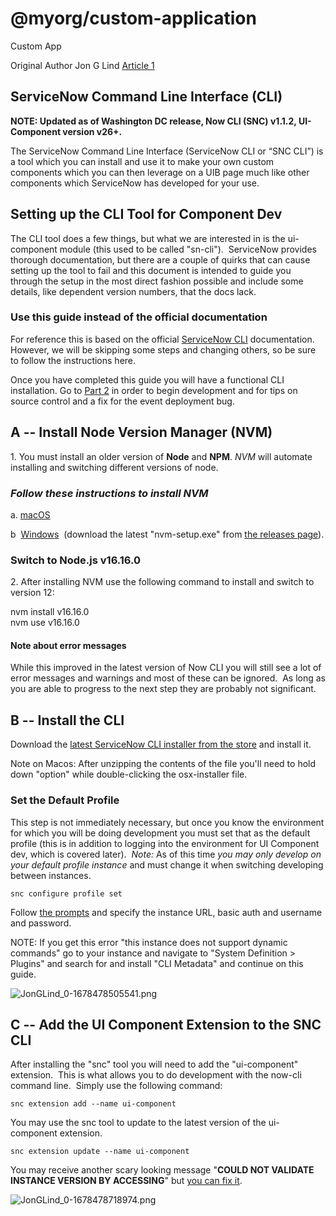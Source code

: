 @myorg/custom-application
===============================================
Custom App

Original Author Jon G Lind
[Article 1](https://www.servicenow.com/community/next-experience-articles/setting-up-command-line-interface-cli-for-custom-component-dev/ta-p/2361588)


ServiceNow Command Line Interface (CLI)
---------------------------------------

**NOTE: Updated as of Washington DC release, Now CLI (SNC) v1.1.2, UI-Component version v26+.**

The ServiceNow Command Line Interface (ServiceNow CLI or “SNC CLI”) is a tool which you can install and use it to make your own custom components which you can then leverage on a UIB page much like other components which ServiceNow has developed for your use.

Setting up the CLI Tool for Component Dev
-----------------------------------------

The CLI tool does a few things, but what we are interested in is the ui-component module (this used to be called "sn-cli").  ServiceNow provides thorough documentation, but there are a couple of quirks that can cause setting up the tool to fail and this document is intended to guide you through the setup in the most direct fashion possible and include some details, like dependent version numbers, that the docs lack.

### Use this guide instead of the official documentation

For reference this is based on the official [ServiceNow CLI](https://docs.servicenow.com/bundle/rome-application-development/page/build/servicenow-cli/concept/servicenow-cli.html) documentation.  However, we will be skipping some steps and changing others, so be sure to follow the instructions here.

Once you have completed this guide you will have a functional CLI installation. Go to [Part 2](https://www.servicenow.com/community/next-experience-articles/developing-a-custom-ui-component-with-the-now-command-line/ta-p/2502529) in order to begin development and for tips on source control and a fix for the event deployment bug.

A -- Install Node Version Manager (NVM)
---------------------------------------

1\. You must install an older version of **Node** and **NPM**. _NVM_ will automate installing and switching different versions of node.

### _Follow these instructions to install NVM_

a. [macOS](https://github.com/nvm-sh/nvm#installing-and-updating) 

b  [Windows](https://github.com/coreybutler/nvm-windows#install-nvm-windows)  (download the latest "nvm-setup.exe" from [the releases page](https://github.com/coreybutler/nvm-windows/releases)).

### Switch to Node.js v16.16.0

2\. After installing NVM use the following command to install and switch to version 12:

nvm install v16.16.0  
nvm use v16.16.0

#### Note about error messages

While this improved in the latest version of Now CLI you will still see a lot of error messages and warnings and most of these can be ignored.  As long as you are able to progress to the next step they are probably not significant.

B -- Install the CLI
--------------------

Download the [latest ServiceNow CLI installer from the store](https://store.servicenow.com/sn_appstore_store.do#!/store/application/9085854adbb52810122156a8dc961910) and install it.   
  
Note on Macos: After unzipping the contents of the file you'll need to hold down "option" while double-clicking the osx-installer file.

### Set the Default Profile

This step is not immediately necessary, but once you know the environment for which you will be doing development you must set that as the default profile (this is in addition to logging into the environment for UI Component dev, which is covered later).  _Note:_ As of this time _you may only develop on your default profile instance_ and must change it when switching developing between instances.

    snc configure profile set

Follow [the prompts](https://docs.servicenow.com/bundle/rome-application-development/page/build/servicenow-cli/task/configure-profile.html) and specify the instance URL, basic auth and username and password.

NOTE: If you get this error "this instance does not support dynamic commands" go to your instance and navigate to "System Definition > Plugins" and search for and install "CLI Metadata" and continue on this guide.

![JonGLind_0-1678478505541.png](https://www.servicenow.com/community/image/serverpage/image-id/246518iE515CF23DCB98EC4/image-size/large?v=v2&px=999)

C -- Add the UI Component Extension to the SNC CLI
--------------------------------------------------

After installing the "snc" tool you will need to add the "ui-component" extension.  This is what allows you to do development with the now-cli command line.  Simply use the following command:

    snc extension add --name ui-component

You may use the snc tool to update to the latest version of the ui-component extension.

    snc extension update --name ui-component

  
You may receive another scary looking message "**COULD NOT VALIDATE INSTANCE VERSION BY ACCESSING**" but [you can fix it](https://www.servicenow.com/community/next-experience-articles/troubleshooting-servicenow-cli-errors/ta-p/2464448 "Fix Could Not Validate Instance Error").

![JonGLind_0-1678478718974.png](https://www.servicenow.com/community/image/serverpage/image-id/246520iC75927C8C64FBDA0/image-size/large?v=v2&px=999)
